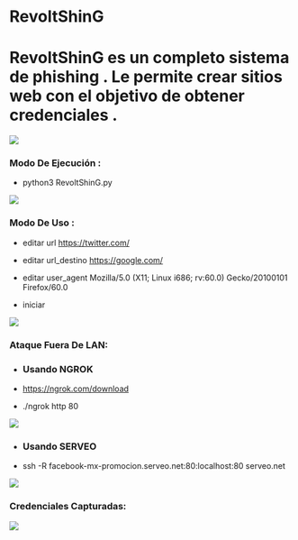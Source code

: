 # RevoltShinG
<h1>RevoltShinG es un completo sistema de phishing . Le permite crear sitios web con el objetivo de obtener credenciales .</h1>
<img src="https://github.com/error404-notfound/RevoltShinG/blob/master/Captura%20de%20pantalla%20de%202019-07-30%2014-30-48.png">
<h3> Modo De Ejecución : </h3>

* python3 RevoltShinG.py

<img src="https://github.com/error404-notfound/RevoltShinG/blob/master/Captura%20de%20pantalla%20de%202019-07-30%2014-29-58.png">

<h3> Modo De Uso : </h3>

* editar url https://twitter.com/ 

* editar url_destino https://google.com/

* editar user_agent Mozilla/5.0 (X11; Linux i686; rv:60.0) Gecko/20100101 Firefox/60.0

* iniciar

<img src="https://github.com/error404-notfound/RevoltShinG/blob/master/Captura%20de%20pantalla%20de%202019-07-30%2014-31-33.png">

<h3> Ataque Fuera De LAN: </h3>

*  <h3>Usando NGROK</h3>

* https://ngrok.com/download

* ./ngrok http 80

<img src=https://github.com/error404-notfound/RevoltShinG/blob/master/Captura%20de%20pantalla%20de%202019-07-30%2014-35-46.png>

*  <h3>Usando SERVEO</h3>

* ssh -R facebook-mx-promocion.serveo.net:80:localhost:80 serveo.net

<img src=https://github.com/error404-notfound/RevoltShinG/blob/master/Captura%20de%20pantalla%20de%202019-07-30%2014-43-51.png>


<h3> Credenciales Capturadas: </h3>

<img src=https://github.com/error404-notfound/RevoltShinG/blob/master/Captura%20de%20pantalla%20de%202019-07-30%2014-32-28.png>
